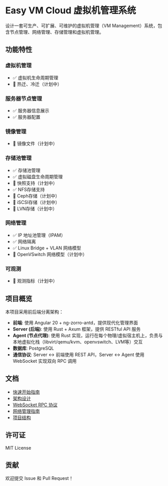 # Easy VM Cloud 虚拟机管理系统

设计一套可生产、可扩展、可维护的虚拟机管理（VM Management）系统，包含节点管理、网络管理、存储管理和虚拟机管理。

## 功能特性

### 虚拟机管理
- ✅ 虚拟机生命周期管理
- 🚧 热迁、冷迁（计划中）

### 服务器节点管理
- ✅ 服务器信息展示
- ✅ 服务器配置

### 镜像管理
- 🚧 镜像文件（计划中）

### 存储池管理
- ✅ 存储池管理
- ✅ 虚拟磁盘生命周期管理
- 🚧 快照支持（计划中）
- ✅ NFS存储支持
- 🚧 Ceph存储（计划中）
- 🚧 iSCSI存储（计划中）
- 🚧 LVN存储（计划中）

### 网络管理
- ✅ IP 地址池管理（IPAM）
- ✅ 网络隔离
- ✅ Linux Bridge + VLAN 网络模型
- 🚧 OpenVSwitch 网络模型（计划中）

### 可观测
- 🚧 观测指标（计划中）

## 项目概览

本项目采用前后端分离架构：
- **前端**: 使用 Angular 20 + ng-zorro-antd，提供现代化管理界面
- **Server (后端)**: 使用 Rust + Axum 框架，提供 RESTful API 服务
- **Agent (节点代理)**: 使用 Rust 实现，运行在每个物理/虚拟宿主机上，负责与本地虚拟化栈（libvirt/qemu/kvm、openvswitch、LVM等）交互
- **数据库**: PostgreSQL
- **通信协议**: Server ↔ 前端使用 REST API，Server ↔ Agent 使用 WebSocket 实现双向 RPC 调用

## 文档

- [快速开始指南](./docs/quick-start.md)
- [架构设计](./docs/architecture-design.md)
- [WebSocket RPC 协议](./docs/websocket-rpc-protocol.md)
- [网络管理指南](./docs/network-guide.md)
- [项目结构](./docs/project_structure.md)

## 许可证

MIT License

## 贡献

欢迎提交 Issue 和 Pull Request！
